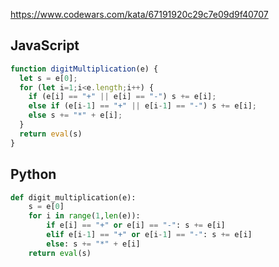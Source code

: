 https://www.codewars.com/kata/67191920c29c7e09d9f40707

## JavaScript
```js
function digitMultiplication(e) {
  let s = e[0];
  for (let i=1;i<e.length;i++) {
    if (e[i] == "+" || e[i] == "-") s += e[i];
    else if (e[i-1] == "+" || e[i-1] == "-") s += e[i];
    else s += "*" + e[i];
  }
  return eval(s)
}
```

## Python
```python
def digit_multiplication(e):
    s = e[0]
    for i in range(1,len(e)):
        if e[i] == "+" or e[i] == "-": s += e[i]
        elif e[i-1] == "+" or e[i-1] == "-": s += e[i]
        else: s += "*" + e[i]
    return eval(s)
```